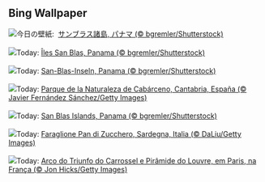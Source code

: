 ## Bing Wallpaper
![](https://www.bing.com/th?id=OHR.SanBlasIslands_JA-JP8202998068_UHD.jpg&w=1000)今日の壁紙: &nbsp;[サンブラス諸島, パナマ (© bgremler/Shutterstock)](https://www.bing.com/th?id=OHR.SanBlasIslands_JA-JP8202998068_UHD.jpg)
<br><br/>
![](https://www.bing.com/th?id=OHR.SanBlasIslands_FR-FR9472873126_UHD.jpg&w=1000)Today: [Îles San Blas, Panama (© bgremler/Shutterstock)](https://www.bing.com/th?id=OHR.SanBlasIslands_FR-FR9472873126_UHD.jpg)
<br><br/>
![](https://www.bing.com/th?id=OHR.SanBlasIslands_DE-DE7177823462_UHD.jpg&w=1000)Today: [San-Blas-Inseln, Panama (© bgremler/Shutterstock)](https://www.bing.com/th?id=OHR.SanBlasIslands_DE-DE7177823462_UHD.jpg)
<br><br/>
![](https://www.bing.com/th?id=OHR.CantabriaDay_ES-ES8077201829_UHD.jpg&w=1000)Today: [Parque de la Naturaleza de Cabárceno, Cantabria, España (© Javier Fernández Sánchez/Getty Images)](https://www.bing.com/th?id=OHR.CantabriaDay_ES-ES8077201829_UHD.jpg)
<br><br/>
![](https://www.bing.com/th?id=OHR.SanBlasIslands_EN-GB5570555244_UHD.jpg&w=1000)Today: [San Blas Islands, Panama (© bgremler/Shutterstock)](https://www.bing.com/th?id=OHR.SanBlasIslands_EN-GB5570555244_UHD.jpg)
<br><br/>
![](https://www.bing.com/th?id=OHR.PandiZucchero_IT-IT1428407618_UHD.jpg&w=1000)Today: [Faraglione Pan di Zucchero, Sardegna, Italia (© DaLiu/Getty Images)](https://www.bing.com/th?id=OHR.PandiZucchero_IT-IT1428407618_UHD.jpg)
<br><br/>
![](https://www.bing.com/th?id=OHR.ParisLouvre_PT-BR8482721698_UHD.jpg&w=1000)Today: [Arco do Triunfo do Carrossel e Pirâmide do Louvre, em Paris, na França  (© Jon Hicks/Getty Images)](https://www.bing.com/th?id=OHR.ParisLouvre_PT-BR8482721698_UHD.jpg)
<br><br/>
